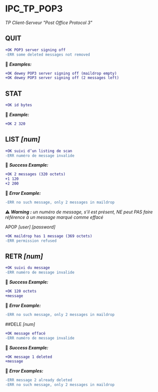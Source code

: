 # IPC_TP_POP3
_TP Client-Serveur "Post Office Protocol 3"_

## QUIT
```diff
+OK POP3 server signing off
-ERR some deleted messages not removed
```
:memo: _**Examples:**_
```diff
+OK dewey POP3 server signing off (maildrop empty)
+OK dewey POP3 server signing off (2 messages left)
```

## STAT
```diff
+OK id bytes
```
:memo: _**Example:**_
```diff
+OK 2 320
```

## LIST _[num]_

```diff
+OK suivi d’un listing de scan
-ERR numéro de message invalide  

```
:memo: _**Success Example:**_
```diff 
+OK 2 messages (320 octets) 
+1 120 
+2 200 
```
:memo: _**Error Example:**_
```diff 
-ERR no such message, only 2 messages in maildrop
```

 :warning: _**Warning :** un numéro de message, s’il est présent, NE peut PAS faire référence à un message marqué comme effacé_

APOP _[user]_ _[password]_
```diff
+OK maildrop has 1 message (369 octets)
-ERR permission refused
```

## RETR _[num]_
```diff
+OK suivi du message
-ERR numéro de message invalide
```
:memo: _**Success Example:**_
```diff 
+OK 120 octets 
+message
```
:memo: _**Error Example:**_
```diff 
-ERR no such message, only 2 messages in maildrop
```

##DELE _[num]_
```diff
+OK message effacé
-ERR numéro de message invalide
```
:memo: _**Success Example:**_
```diff 
+OK message 1 deleted
+message
```
:memo: _**Error Examples:**_
```diff 
-ERR message 2 already deleted
-ERR no such message, only 2 messages in maildrop
```
